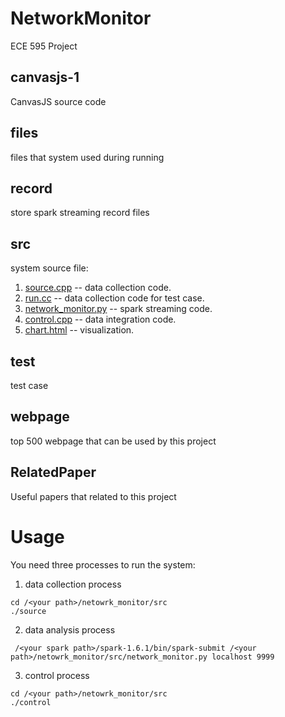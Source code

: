 NetworkMonitor
================
ECE 595 Project

canvasjs-1
----------
CanvasJS source code

files
------
files that system used during running

record
------
store spark streaming record files

src
----

system source file:

1. [source.cpp](./src/source.cpp) -- data collection code.
2. [run.cc](./src/run.cc) -- data collection code for test case.
3. [network_monitor.py](./src/network_monitor.py) -- spark streaming code.
4. [control.cpp](./src/control.cpp) -- data integration code.
5. [chart.html](./src/chart.html) -- visualization.

test
----
test case

webpage
-------
top 500 webpage that can be used by this project

RelatedPaper
------------
Useful papers that related to this project




Usage
=====
You need three processes to run the system:

1. data collection process

 ```
 cd /<your path>/netowrk_monitor/src
 ./source
 ```
2. data analysis process

 ```
  /<your spark path>/spark-1.6.1/bin/spark-submit /<your path>/netowrk_monitor/src/network_monitor.py localhost 9999
 ```
3. control process

 ```
 cd /<your path>/netowrk_monitor/src
 ./control
 ```
